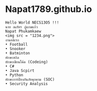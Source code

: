 # Napat1789.github.io
    Hello World NECS13O5 !!!
    นาย ณภัทร ภู่แกมแก้ว
    Napat Phukamkaew
    <img src = "1234.png">
    งานอดิเรก
    • Football
    • Snooker
    • Batminton
    ทักษะสกิล
    ทักษะเขียนโค้ด (Codeing)
    • C#
    • Java Scpirt
    • Python
    ทักษะการป้องกันภัยคุกคาม (SOC)
    • Security Analysis
    

